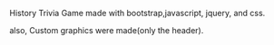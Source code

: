History Trivia Game made with bootstrap,javascript, jquery, and css.


also,
Custom graphics were made(only the header).
